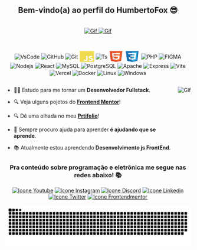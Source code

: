 <div align="center">

 ## Bem-vindo(a) ao perfil do HumbertoFox 😎

</div>

<br>

<div align="center">
 
   <a href="https://github.com/HumbertoFox">
   <img height="180em" alt="Gif" src="https://github-readme-stats.vercel.app/api?username=HumbertoFox&show_icons=true&theme=highcontrast&include_all_commits=true&count_private=true"/>
   <img height="180em" alt="Gif" src="https://github-readme-stats.vercel.app/api/top-langs/?username=HumbertoFox&layout=compact&langs_count=6&theme=highcontrast"/>
   </a>
   
</div>

##
      
<div style="display: inline_block" align="center"><br>
 
   <img align="center" alt="VsCode" height="30" width="40" src="https://cdn.jsdelivr.net/gh/devicons/devicon/icons/vscode/vscode-original.svg" />
   <img align="center" alt="GitHub" height="30" width="40" src="https://cdn.jsdelivr.net/gh/devicons/devicon/icons/github/github-original.svg"/>
   <img align="center" alt="Git" height="30" width="40" src="https://cdn.jsdelivr.net/gh/devicons/devicon/icons/git/git-original.svg"/>
   <img align="center" alt="Js" height="30" width="40" src="https://raw.githubusercontent.com/devicons/devicon/master/icons/javascript/javascript-plain.svg"/>
   <img align="center" alt="Ts" height="30" width="40" src="https://cdn.jsdelivr.net/gh/devicons/devicon@latest/icons/typescript/typescript-original.svg"/>
   <img align="center" alt="HTML5" height="30" width="40" src="https://raw.githubusercontent.com/devicons/devicon/master/icons/html5/html5-original.svg"/>
   <img align="center" alt="CSS" height="30" width="40" src="https://raw.githubusercontent.com/devicons/devicon/master/icons/css3/css3-original.svg"/>
   <img align="center" alt="PHP" height="30" width="40" src="https://cdn.jsdelivr.net/gh/devicons/devicon/icons/php/php-original.svg"/>
   <img align="center" alt="FIGMA" height="30" width="40" src="https://cdn.jsdelivr.net/gh/devicons/devicon/icons/figma/figma-original.svg"/>
   <img align="center" alt="Nodejs" height="30" width="40" src="https://cdn.jsdelivr.net/gh/devicons/devicon/icons/nodejs/nodejs-original.svg"/>
   <img align="center" alt="React" height="30" width="40" src="https://cdn.jsdelivr.net/gh/devicons/devicon/icons/react/react-original.svg"/>
   <img align="center" alt="MySQL" height="30" width="40" src="https://cdn.jsdelivr.net/gh/devicons/devicon/icons/mysql/mysql-original.svg"/>
   <img align="center" alt="PostgreSQL" height="30" width="40" src="https://cdn.jsdelivr.net/gh/devicons/devicon/icons/postgresql/postgresql-original.svg"/>
   <img align="center" alt="Apache" height="30" width="40" src="https://cdn.jsdelivr.net/gh/devicons/devicon/icons/apache/apache-original.svg"/>
   <img align="center" alt="Express" height="30" width="40" src="https://cdn.jsdelivr.net/gh/devicons/devicon@latest/icons/express/express-original.svg"/>
   <img align="center" alt="Vite" height="30" width="40" src="https://cdn.jsdelivr.net/gh/devicons/devicon@latest/icons/vitejs/vitejs-original.svg"/>
   <img align="center" alt="Vercel" height="30" width="40" src="https://cdn.jsdelivr.net/gh/devicons/devicon@latest/icons/vercel/vercel-line.svg"/>
   <img align="center" alt="Docker" height="30" width="40" src="https://cdn.jsdelivr.net/gh/devicons/devicon@latest/icons/docker/docker-plain.svg" />
   <img align="center" alt="Linux" height="30" width="40" src="https://cdn.jsdelivr.net/gh/devicons/devicon/icons/linux/linux-original.svg"/>
   <img align="center" alt="Windows" height="30" width="40" src="https://cdn.jsdelivr.net/gh/devicons/devicon/icons/windows8/windows8-original.svg"/>

</div>

##

<div>

<img align="right" height="180em" alt="Gif" src="https://github.com/HumbertoFox/repository/assets/126817628/dba6e42c-c67c-4ec6-93dc-8f790922f3ea"/>

- 👨‍🎓 Estudo para me tornar um **Desenvolvedor Fullstack**.

- 🔍 Veja ulguns pojetos do [**Frontend Mentor**](https://www.frontendmentor.io/profile/HumbertoFox/solutions)!

- 🔍 Dê uma olhada no meu [**Prtifolio**](https://portfolio-react-lemon-pi.vercel.app/)!

- 🤝 Sempre procuro ajuda para aprender **é ajudando que se aprende**.

- 📚 Atualmente estou aprendendo **Desenvolvimento js FrontEnd**.
 
</div>

##

 <div align="center">
  
  ### Pra conteúdo sobre programação e eletrônica me segue nas redes abaixo! 📚
  
 </div>
 
<div align="center">
 
  <a href="https://www.youtube.com/@betofoxnet_info" ><img alt="Icone Youtube" src="https://img.shields.io/badge/YouTube-FF0000?style=for-the-badge&logo=youtube&logoColor=white"/></a>
  <a href="https://www.instagram.com/humbertofox" ><img alt="Icone Instagram" src="https://img.shields.io/badge/-Instagram-%23E4405F?style=for-the-badge&logo=instagram&logoColor=white"/></a>
  <a href="https://discord.com/users/413354973318086677"><img alt="Icone Discord" src="https://img.shields.io/badge/Discord-7289DA?style=for-the-badge&logo=discord&logoColor=white"/></a>
  <a href="https://br.linkedin.com/in/humberto-ribeiro-sales" /><img alt="Icone Linkedin" src="https://img.shields.io/badge/-LinkedIn-%230077B5?style=for-the-badge&logo=linkedin&logoColor=white"/></a>
  <a href="https://twitter.com/HumbertoRSFox"><img alt="Icone Twitter" src="https://img.shields.io/badge/Twitter-1DA1F2?style=for-the-badge&logo=twitter&logoColor=white"/></a>
  <a href="https://www.frontendmentor.io/profile/HumbertoFox" ><img alt="Icone Frontendmentor" src="https://img.shields.io/badge/FrontendMentor-593D88?style=for-the-badge&logo=frontendmentor&logoColor=white"/></a>

</div>

<div align="center">
   
   ![snake gif](https://github.com/HumbertoFox/HumbertoFox/blob/output/github-contribution-grid-snake.svg)
   
</div>

##

